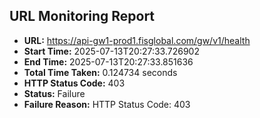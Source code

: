 ## URL Monitoring Report

- **URL:** https://api-gw1-prod1.fisglobal.com/gw/v1/health
- **Start Time:** 2025-07-13T20:27:33.726902
- **End Time:** 2025-07-13T20:27:33.851636
- **Total Time Taken:** 0.124734 seconds
- **HTTP Status Code:** 403
- **Status:** Failure
- **Failure Reason:** HTTP Status Code: 403
